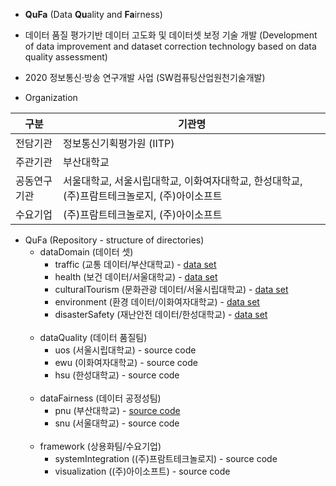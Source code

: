 - **QuFa** (Data **Qu**ality and **Fa**irness)

- 데이터 품질 평가기반 데이터 고도화 및 데이터셋 보정 기술 개발 (Development of data improvement and dataset correction technology based on data quality assessment)

- 2020 정보통신·방송 연구개발 사업 (SW컴퓨팅산업원천기술개발)

- Organization

| 구분 | 기관명 |
| ------ | ------ |
| 전담기관 | 정보통신기획평가원 (IITP) |
| 주관기관 | 부산대학교 |
| 공동연구기관 | 서울대학교, 서울시립대학교, 이화여자대학교, 한성대학교, (주)프람트테크놀로지, (주)아이소프트 |
| 수요기업 | (주)프람트테크놀로지, (주)아이소프트 |

<ul>
    <li>
      <label>QuFa (Repository - structure of directories)</label>
      <ul>
        <li>
          <label>dataDomain (데이터 셋)</label>
          <ul>
            <li>
                <label>traffic (교통 데이터/부산대학교) - <a href="https://gitlab.com/qufa/qufa/-/tree/master/dataDomain/traffic/dataSet">data set</a></label>
            </li>
            <li>
                <label>health (보건 데이터/서울대학교) - <a href="#">data set</a></label>
            </li>
            <li>
                <label>culturalTourism (문화관광 데이터/서울시립대학교) - <a href="#">data set</a></label>
            </li>
            <li>
                <label>environment (환경 데이터/이화여자대학교) - <a href="#">data set</a></label>
            </li>
            <li>
                <label>disasterSafety (재난안전 데이터/한성대학교) - <a href="#">data set</a></label>
            </li>
          </ul>
        </li><br>
        <li>
          <label>dataQuality (데이터 품질팀)</label>
          <ul>
            <li>
                <label>uos (서울시립대학교) - source code</label>
            </li>
            <li>
                <label>ewu (이화여자대학교) - source code</label>
            </li>
            <li>
                <label>hsu (한성대학교) - source code</label>
            </li>
          </ul>
        </li><br>
        <li>
          <label>dataFairness (데이터 공정성팀)</label>
          <ul>
            <li>
                <label>pnu (부산대학교) - <a href=https://gitlab.com/qufa/qufa/-/tree/master/dataFairness/pnu>source code</a></label>
            </li>
            <li>
                <label>snu (서울대학교) - source code</label>
            </li>
          </ul>
        </li><br>
        <li>
          <label>framework (상용화팀/수요기업)</label>
          <ul>
            <li>
                <label>systemIntegration ((주)프람트테크놀로지) - source code</label>
            </li>
            <li>
                <label>visualization ((주)아이소프트) - source code</label>
            </li>
          </ul>
        </li>
      </ul>
    </li>
</ul>
